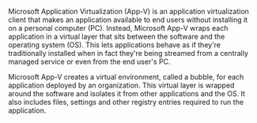 Microsoft Application Virtualization (App-V) is an application virtualization client that makes an application available to end users without
installing it on a personal computer (PC). Instead, Microsoft App-V wraps each application in a virtual layer that sits between the software and the operating system (OS).
This lets applications behave as if they're traditionally installed when in fact they're being streamed from a centrally managed service or even from the end user's PC.

Microsoft App-V creates a virtual environment, called a bubble, for each application deployed by an organization. This virtual layer is wrapped around the software and isolates it from other applications and the OS. 
It also includes files, settings and other registry entries required to run the application.




